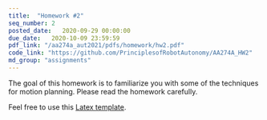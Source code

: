 ```yaml
---
title:  "Homework #2"
seq_number: 2
posted_date:   2020-09-29 00:00:00
due_date:   2020-10-09 23:59:59
pdf_link: "/aa274a_aut2021/pdfs/homework/hw2.pdf"
code_link: "https://github.com/PrinciplesofRobotAutonomy/AA274A_HW2"
md_group: "assignments"
---
```


The goal of this homework is to familiarize you with some of the techniques for motion planning. Please read the homework carefully.

Feel free to use this [Latex template](/aa274a_aut2021/pdfs/homework/hw.tex).
